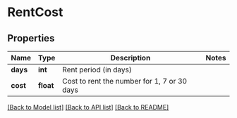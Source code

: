 # RentCost


## Properties
Name | Type | Description | Notes
------------ | ------------- | ------------- | -------------
**days** | **int** | Rent period (in days) | 
**cost** | **float** | Cost to rent the number for 1, 7 or 30 days | 

[[Back to Model list]](../../README.md#models) [[Back to API list]](../../README.md#available-methods) [[Back to README]](../../README.md)


